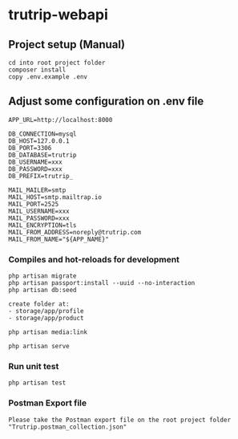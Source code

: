 # trutrip-webapi

## Project setup (Manual)
```
cd into root project folder
composer install
copy .env.example .env
```

## Adjust some configuration on .env file
```
APP_URL=http://localhost:8000

DB_CONNECTION=mysql
DB_HOST=127.0.0.1
DB_PORT=3306
DB_DATABASE=trutrip
DB_USERNAME=xxx
DB_PASSWORD=xxx
DB_PREFIX=trutrip_

MAIL_MAILER=smtp
MAIL_HOST=smtp.mailtrap.io
MAIL_PORT=2525
MAIL_USERNAME=xxx
MAIL_PASSWORD=xxx
MAIL_ENCRYPTION=tls
MAIL_FROM_ADDRESS=noreply@trutrip.com
MAIL_FROM_NAME="${APP_NAME}"
```

### Compiles and hot-reloads for development
```
php artisan migrate
php artisan passport:install --uuid --no-interaction
php artisan db:seed

create folder at:
- storage/app/profile
- storage/app/product

php artisan media:link

php artisan serve
```

### Run unit test
```
php artisan test
```

### Postman Export file
```
Please take the Postman export file on the root project folder
"Trutrip.postman_collection.json"
```
